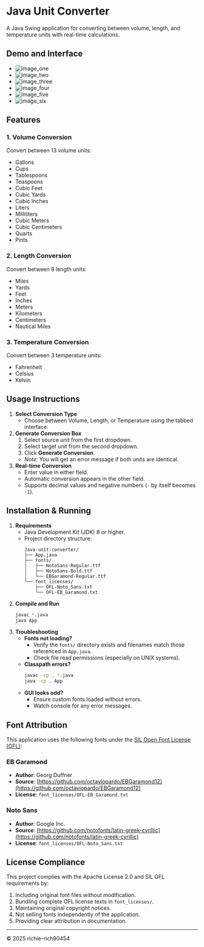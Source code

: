 # Java Unit Converter
A Java Swing application for converting between volume, length, and temperature units with real-time calculations.
## Demo and Interface
* ![image\_one](demo/image_one.png)
* ![image\_two](demo/image_two.png)
* ![image\_three](demo/image_three.png)
* ![image\_four](demo/image_four.png)
* ![image\_five](demo/image_five.png)
* ![image\_six](demo/image_six.png)
## Features
### 1. Volume Conversion
Convert between 13 volume units:
* Gallons
* Cups
* Tablespoons
* Teaspoons
* Cubic Feet
* Cubic Yards
* Cubic Inches
* Liters
* Milliliters
* Cubic Meters
* Cubic Centimeters
* Quarts
* Pints
### 2. Length Conversion
Convert between 8 length units:
* Miles
* Yards
* Feet
* Inches
* Meters
* Kilometers
* Centimeters
* Nautical Miles
### 3. Temperature Conversion
Convert between 3 temperature units:
* Fahrenheit
* Celsius
* Kelvin
## Usage Instructions
1. **Select Conversion Type**
   * Choose between Volume, Length, or Temperature using the tabbed interface.
2. **Generate Conversion Box**
   1. Select source unit from the first dropdown.
   2. Select target unit from the second dropdown.
   3. Click **Generate Conversion**.
   * *Note:* You will get an error message if both units are identical.
3. **Real-time Conversion**
   * Enter value in either field.
   * Automatic conversion appears in the other field.
   * Supports decimal values and negative numbers (`-` by itself becomes `-1`).
## Installation & Running
1. **Requirements**
   * Java Development Kit (JDK) 8 or higher.
   * Project directory structure:
     ```
     Java-unit-converter/
     ├── App.java
     ├── fonts/
     │   ├── NotoSans-Regular.ttf
     │   ├── NotoSans-Bold.ttf
     │   └── EBGaramond-Regular.ttf
     └── font_licenses/
         ├── OFL-Noto_Sans.txt
         └── OFL-EB_Garamond.txt
     ```
2. **Compile and Run**
   ```bash
   javac *.java
   java App
   ```
3. **Troubleshooting**
   * **Fonts not loading?**
     * Verify the `fonts/` directory exists and filenames match those referenced in `App.java`.
     * Check file read permissions (especially on UNIX systems).
   * **Classpath errors?**
     ```bash
     javac -cp . *.java
     java -cp . App
     ```
   * **GUI looks odd?**
     * Ensure custom fonts loaded without errors.
     * Watch console for any error messages.
## Font Attribution
This application uses the following fonts under the [SIL Open Font License (OFL)](https://scripts.sil.org/OFL):
### EB Garamond
* **Author**: Georg Duffner
* **Source**: [https://github.com/octaviopardo/EBGaramond12](https://github.com/octaviopardo/EBGaramond12)
* **License**: `font_licenses/OFL-EB_Garamond.txt`
### Noto Sans
* **Author**: Google Inc.
* **Source**: [https://github.com/notofonts/latin-greek-cyrillic](https://github.com/notofonts/latin-greek-cyrillic)
* **License**: `font_licenses/OFL-Noto_Sans.txt`
## License Compliance
This project complies with the Apache License 2.0 and SIL OFL requirements by:
1. Including original font files without modification.
2. Bundling complete OFL license texts in `font_licenses/`.
3. Maintaining original copyright notices.
4. Not selling fonts independently of the application.
5. Providing clear attribution in documentation.
---
© 2025 richie-rich90454